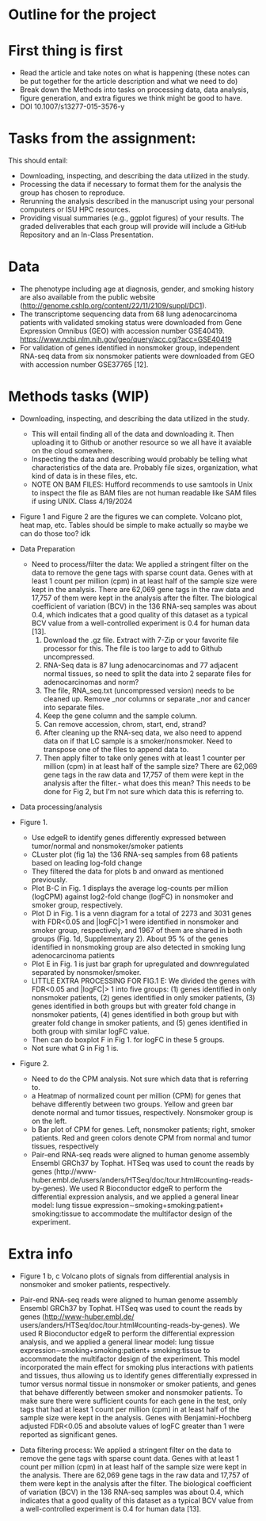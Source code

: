 # Outline for the project

# First thing is first
* Read the article and take notes on what is happening (these notes can be put together for the article description and what we need to do)
* Break down the Methods into tasks on processing data, data analysis, figure generation, and extra figures we think might be good to have.
* DOI 10.1007/s13277-015-3576-y

# Tasks from the assignment:
This should entail:
* Downloading, inspecting, and describing the data utilized in the study.
* Processing the data if necessary to format them for the analysis the group has chosen to reproduce.
* Rerunning the analysis described in the manuscript using your personal computers or ISU HPC resources.
* Providing visual summaries (e.g., ggplot figures) of your results.
The graded deliverables that each group will provide will include a GitHub Repository and an In-Class Presentation.

# Data
* The phenotype including age at diagnosis, gender, and smoking history are also available from the public website 
  (http://genome.cshlp.org/content/22/11/2109/suppl/DC1).
* The transcriptome sequencing data from 68 lung adenocarcinoma patients with validated smoking status were downloaded from Gene Expression Omnibus (GEO) with 
  accession number GSE40419. https://www.ncbi.nlm.nih.gov/geo/query/acc.cgi?acc=GSE40419
* For validation of genes identified in nonsmoker group, independent RNA-seq data from six nonsmoker patients were downloaded from GEO with accession number 
  GSE37765 [12].

# Methods tasks (WIP)
* Downloading, inspecting, and describing the data utilized in the study.
    * This will entail finding all of the data and downloading it. Then uploading it to Github or another resource so we all have it avaiable on the cloud 
      somewhere.
    * Inspecting the data and describing would probably be telling what characteristics of the data are. Probably file sizes, organization, what kind of data is in 
      these files, etc.
    * NOTE ON BAM FILES: Hufford recommends to use samtools in Unix to inspect the file as BAM files are not human readable like SAM files if using UNIX. Class 
      4/19/2024

* Figure 1 and Figure 2 are the figures we can complete. Volcano plot, heat map, etc. Tables should be simple to make actually so maybe we can do those too? idk
* Data Preparation
    * Need to process/filter the data: We applied a stringent filter on the data to remove the gene tags with sparse count data. Genes with at least 1 count per 
     million (cpm) in at least half of the sample size were kept in the analysis. There are 62,069 gene tags in the raw data and 17,757 of them were kept in the 
     analysis after the filter. The biological coefficient of variation (BCV) in the 136 RNA-seq samples was about 0.4, which indicates that a good quality of this 
     dataset as a typical BCV value from a well-controlled experiment is 0.4 for human data [13].
        1. Download the .gz file. Extract with 7-Zip or your favorite file processor for this. The file is too large to add to Github uncompressed.
        2. RNA-Seq data is 87 lung adenocarcinomas and 77 adjacent normal tissues, so need to split the data into 2 separate files for adenocarcinomas and norm?
        3. The file, RNA_seq.txt (uncompressed version) needs to be cleaned up. Remove _nor columns or separate _nor and cancer into separate files.
        4. Keep the gene column and the sample column.
        5. Can remove accession, chrom, start, end, strand?
        6. After cleaning up the RNA-seq data, we also need to append data on if that LC sample is a smoker/nonsmoker. Need to transpose one of the files to append 
        data to.
        7. Then apply filter to take only genes with at least 1 counter per million (cpm) in at least half of the sample size? There are 62,069 gene tags in the 
        raw data and 17,757 of them were kept in the analysis after the filter.- what does this mean? This needs to be done for Fig 2, but I'm not sure which data 
        this is referring to.

* Data processing/analysis
* Figure 1.
    * Use edgeR to identify genes differently expressed between tumor/normal and nonsmoker/smoker patients
    * CLuster plot (fig 1a) the 136 RNA-seq samples from 68 patients based on leading log-fold change
    * They filtered the data for plots b and onward as mentioned previously.
    * Plot B-C in Fig. 1 displays the average log-counts per million (logCPM) against log2-fold change (logFC) in nonsmoker and smoker group, respectively.
    * Plot D in Fig. 1 is a venn diagram for a total of 2273 and 3031 genes with FDR<0.05 and |logFC|>1 were identified in nonsmoker and smoker group, 
      respectively, and 1967 of them are shared in both groups (Fig. 1d, Supplementary 2). About 95 % of the genes identified in nonsmoking group are also detected 
      in smoking lung adenocarcinoma patients
    * Plot E in Fig. 1 is just bar graph for upregulated and downregulated separated by nonsmoker/smoker.
    * LITTLE EXTRA PROCESSING FOR FIG.1 E: We divided the genes with FDR<0.05 and |logFC|> 1 into five groups: (1) genes identified in only nonsmoker patients, (2) 
      genes identified in only smoker patients, (3) genes identified in both groups but with greater fold change in nonsmoker patients, (4) genes identified in 
      both group but with greater fold change in smoker patients, and (5) genes identified in both group with similar logFC value.
    * Then can do boxplot F in Fig 1. for logFC in these 5 groups.
    * Not sure what G in Fig 1 is.
* Figure 2.
    * Need to do the CPM analysis. Not sure which data that is referring to.
    * a Heatmap of normalized count per million (CPM) for genes that behave differently between two groups. Yellow and green bar denote normal and tumor tissues, 
      respectively. Nonsmoker group is on the left.
    * b Bar plot of CPM for genes. Left, nonsmoker patients; right, smoker patients. Red and green colors denote CPM from normal and tumor tissues, respectively
    * Pair-end RNA-seq reads were aligned to human genome assembly Ensembl GRCh37 by Tophat. HTSeq was used to count the reads by genes (http://www- 
     huber.embl.de/users/anders/HTSeq/doc/tour.html#counting-reads-by-genes). We used R Bioconductor edgeR to perform the differential expression analysis, and we 
      applied a general linear model: lung tissue expression∼smoking+smoking:patient+ smoking:tissue to accommodate the multifactor design of the experiment.







# Extra info
* Figure 1 b, c Volcano plots of signals from differential analysis in nonsmoker and smoker patients, respectively.




* Pair-end RNA-seq reads were aligned to human genome assembly Ensembl GRCh37 by Tophat. HTSeq was used to count the reads by genes (http://www-huber.embl.de/ users/anders/HTSeq/doc/tour.html#counting-reads-by-genes). We used R Bioconductor edgeR to perform the differential expression analysis, and we applied a general linear model: lung tissue expression∼smoking+smoking:patient+ smoking:tissue to accommodate the multifactor design of the experiment. This model incorporated the main effect for smoking plus interactions with patients and tissues, thus allowing us to identify genes differentially expressed in tumor versus normal tissue in nonsmoker or smoker patients, and genes that behave differently between smoker and nonsmoker patients. To make sure there were sufficient counts for each gene in the test, only tags that had at least 1 count per million (cpm) in at least half of the sample size were kept in the analysis. Genes with Benjamini-Hochberg adjusted FDR<0.05 and absolute values of logFC greater than 1 were reported as significant genes.
* Data filtering process: We applied a stringent filter on the data to remove the gene tags with sparse count data. Genes with at least 1 count per million (cpm) in at least half of the sample size were kept in the analysis. There are 62,069 gene tags in the raw data and 17,757 of them were kept in the analysis after the filter. The biological coefficient of variation (BCV) in the 136 RNA-seq samples was about 0.4, which indicates that a good quality of this dataset as a typical BCV value from a well-controlled experiment is 0.4 for human data [13].




